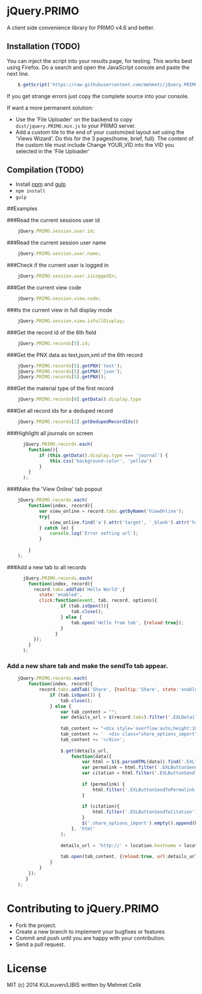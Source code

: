 jQuery.PRIMO
============

A client side convenience library for PRIMO v4.6 and better.


Installation  (TODO)
------------
You can inject the script into your results page, for testing. This works best using Firefox.
Do a search and open the JavaScript console and paste the next line.
```js
    $.getScript('https://raw.githubusercontent.com/mehmetc/jQuery.PRIMO/master/dist/jquery.PRIMO.js')
```
If you get strange errors just copy the complete source into your console.    
    
If want a more permanent solution: 
- Use the 'File Uploader' on the backend to copy `dist/jquery.PRIMO.min.js` to your PRIMO server.     
- Add a custom tile to the end of your customized layout set using the 'Views Wizard'. Do this for the 3 pages(home, brief, full).
  The content of the custom tile must include
    <script type='text/javascript' src='/primo_library/libweb/uploaded_files/YOUR_VID/jquery.PRIMO.min.js'></script>
  Change YOUR_VID into the VID you selected in the 'File Uploader'

Compilation  (TODO)
-----------
- Install [npm](http://nodejs.org/) and [gulp](http://gulpjs.com/)
- `npm install`
- `gulp`



##Examples  
  
###Read the current sessions user id
```js
    jQuery.PRIMO.session.user.id;    
```

###Read the current session user name
```js
    jQuery.PRIMO.session.user.name;            
```

###Check if the current user is logged in
```js
    jQuery.PRIMO.session.user.isLoggedIn;    
```

###Get the current view code
```js
    jQuery.PRIMO.session.view.code;
```

###Is the current view in full display mode
```js
    jQuery.PRIMO.session.view.isFullDisplay;    
```

###Get the record id of the 6th field
```js
    jQuery.PRIMO.records[5].id;    
```

###Get the PNX data as text,json,xml of the 6th record
```js
    jQuery.PRIMO.records[5].getPNX('text');
    jQuery.PRIMO.records[5].getPNX('json');
    jQuery.PRIMO.records[5].getPNX();    
```

###Get the material type of the first record
```js
    jQuery.PRIMO.records[0].getData().display.type
```

###Get all record ids for a deduped record
```js
    jQuery.PRIMO.records[2].getDedupedRecordIds()
```

###Highlight all journals on screen
```js
      jQuery.PRIMO.records.each(
        function(){ 
            if (this.getData().display.type === 'journal') {
                this.css('background-color', 'yellow')
            } 
        }
      ); 
```

###Make the 'View Online' tab popout
```js
    jQuery.PRIMO.records.each(
        function(index, record){
            var view_online = record.tabs.getByName('ViewOnline');
            try{
                view_online.find('a').attr('target', '_blank').attr('href', record.getIt1);                          
            } catch (e) {
                console.log('Error setting url');
            }
            
        }
    );    
```

###Add a new tab to all records
```js
      jQuery.PRIMO.records.each(
        function(index, record){
          record.tabs.addTab('Hello World',{
            state:'enabled', 
            click:function(event, tab, record, options){
                    if (tab.isOpen()){
                        tab.close();
                    } else {
                        tab.open('Hello from tab', {reload:true});
                    }
                  }	
          });          
        }
      );
```      
      
### Add a new share tab and make the sendTo tab appear.
```js
    jQuery.PRIMO.records.each(
        function(index, record){
            record.tabs.addTab('Share', {tooltip:'Share', state:'enabled', click:function (event, tab, record, options) {
                if (tab.isOpen()) {
                    tab.close();
                } else {
                    var tab_content = "";
                    var details_url = $(record.tabs).filter('.EXLDetailsTab').find('a').attr('href');
    
                    tab_content += "<div style='overflow:auto;height:100%;padding:20px;'>"
                    tab_content += '  <div class="share_options_import"></div>';
                    tab_content += '</div>';
    
                    $.get(details_url,
                        function(data){
                            var html = $($.parseHTML(data)).find('.EXLTabHeaderButtonSendToList li');
                            var permalink = html.filter('.EXLButtonSendToPermalink').length == 0 ? false : true;
                            var citation = html.filter('.EXLButtonSendToCitation').length == 0 ? false : true;
    
                            if (permalink) {
                                html.filter('.EXLButtonSendToPermalink').find('a').attr('onclick', html.filter('.EXLButtonSendToPermalink').find('a').attr('onclick').replace(/-1/g, record.index));
                            }
    
                            if (citation){
                                html.filter('.EXLButtonSendToCitation').find('a').attr('onclick', html.filter('.EXLButtonSendToCitation').find('a').attr('onclick').replace(/-1/g, record.index));
                            }
                            $('.share_options_import').empty().append(html);
                        }, 'html'
                    );
    
                    details_url = 'http://' + location.hostname + location.pathname.substr(0, location.pathname.lastIndexOf('/')) + '/display.do?tabs=detailsTab&ct=display&fn=search&doc=' + record.id + "&recIds=" + record.id;
    
                    tab.open(tab_content, {reload:true, url:details_url});
                }
            }
        });
       }
    );        
```      
      
      
      
      
      
# Contributing to jQuery.PRIMO
- Fork the project.
- Create a new branch to implement your bugfixes or features
- Commit and push until you are happy with your contribution.
- Send a pull request.
      
# License
MIT (c) 2014 KULeuven/LIBIS written by Mehmet Celik     